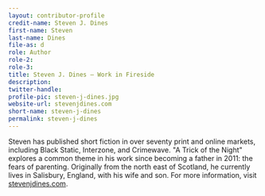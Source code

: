 ```yaml
---
layout: contributor-profile
credit-name: Steven J. Dines
first-name: Steven
last-name: Dines
file-as: d
role: Author
role-2:
role-3:
title: Steven J. Dines — Work in Fireside
description:
twitter-handle:
profile-pic: steven-j-dines.jpg
website-url: stevenjdines.com
short-name: steven-j-dines
permalink: steven-j-dines
---
```


Steven has published short fiction in over seventy print and online markets, including Black Static, Interzone, and Crimewave. "A Trick of the Night" explores a common theme in his work since becoming a father in 2011: the fears of parenting. Originally from the north east of Scotland, he currently lives in Salisbury, England, with his wife and son. For more information, visit [stevenjdines.com](http://stevenjdines.com).
